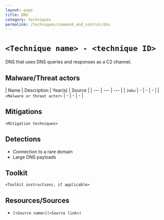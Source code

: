 ```yaml
---
layout: page
title: DNS
category: techniques
permalink: /techniques/command_and_control/dns
---
```

# `<Technique name> - <technique ID>`

DNS that uses DNS queries and responses as a C2 channel.

## Malware/Threat actors

| Name | Description | Year(s) | Source |
| --- | --- | --- |
| `Jaku` | - | - | - |
| `<Malware or threat actor>` | - | - | - |

## Mitigations

`<Mitigation techniques>`

## Detections

* Connection to a rare domain
* Large DNS payloads

## Toolkit

`<Toolkit instructions, if applicable>`

## Resources/Sources

* `[<Source name>](<Source link>)`

